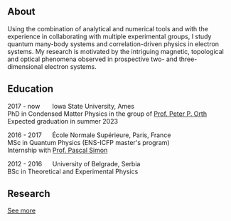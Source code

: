 ## About

Using the combination of analytical and numerical tools and with the experience in collaborating with multiple experimental groups, I study quantum many-body systems and correlation-driven physics in electron systems. My research is motivated by the intriguing magnetic, topological and optical phenomena observed in prospective two- and three-dimensional electron systems.

## Education

2017 - now &nbsp;&nbsp;&nbsp;&nbsp;&nbsp;&nbsp;Iowa State University, Ames <br/>
PhD in Condensed Matter Physics in the group of <a href="https://faculty.sites.iastate.edu/porth/">Prof. Peter P. Orth</a> <br/>
Expected graduation in summer 2023

2016 - 2017&nbsp;&nbsp;&nbsp;&nbsp;&nbsp;&nbsp;École Normale Supérieure, Paris, France <br/>
MSc in Quantum Physics (ENS-ICFP master's program) <br/>
Internship with <a href="https://sites.google.com/site/pascalsimonphysics/">Prof. Pascal Simon</a> <br/>

2012 - 2016&nbsp;&nbsp;&nbsp;&nbsp;&nbsp;&nbsp;University of Belgrade, Serbia <br/>
BSc in Theoretical and Experimental Physics

## Research

<a href="/projects.md">See more</a>



